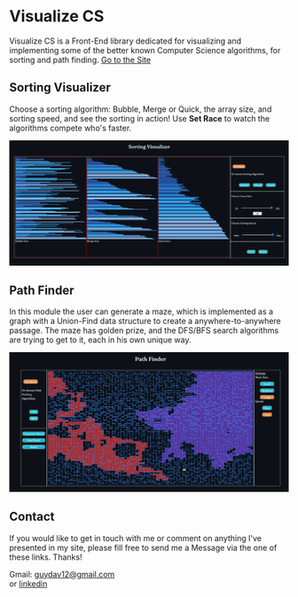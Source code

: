 # Visualize CS

Visualize CS is a Front-End library dedicated for visualizing and implementing some of the better known Computer Science algorithms, for sorting and path finding.
[Go to the Site](https://guy-davidson.github.io/VisualizeCS/)

## Sorting Visualizer

Choose a sorting algorithm: Bubble, Merge or Quick, the array size, and sorting speed, and see the sorting in action! Use **Set Race** to watch the algorithms compete who's faster.

![](images/SortingVisualizer.png)

## Path Finder

In this module the user can generate a maze, which is implemented as a graph with a Union-Find data structure to create a anywhere-to-anywhere passage. The maze has golden prize, and the DFS/BFS search algorithms are trying to get to it, each in his own unique way.

![](images/PathFinder.png)

## Contact
If you would like to get in touch with me or comment on anything I've presented in my site, please fill free to send me a Message via the one of these links. Thanks!

Gmail: guydav12@gmail.com  
or
[linkedin](https://www.linkedin.com/in/guy-davidson/)
